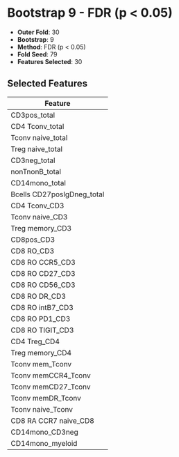 # Bootstrap 9 - FDR (p < 0.05)

- **Outer Fold**: 30
- **Bootstrap**: 9
- **Method**: FDR (p < 0.05)
- **Fold Seed**: 79
- **Features Selected**: 30

## Selected Features

| Feature |
|---------|
| CD3pos_total |
| CD4 Tconv_total |
| Tconv naive_total |
| Treg naive_total |
| CD3neg_total |
| nonTnonB_total |
| CD14mono_total |
| Bcells CD27posIgDneg_total |
| CD4 Tconv_CD3 |
| Tconv naive_CD3 |
| Treg memory_CD3 |
| CD8pos_CD3 |
| CD8 RO_CD3 |
| CD8 RO CCR5_CD3 |
| CD8 RO CD27_CD3 |
| CD8 RO CD56_CD3 |
| CD8 RO DR_CD3 |
| CD8 RO intB7_CD3 |
| CD8 RO PD1_CD3 |
| CD8 RO TIGIT_CD3 |
| CD4 Treg_CD4 |
| Treg memory_CD4 |
| Tconv mem_Tconv |
| Tconv memCCR4_Tconv |
| Tconv memCD27_Tconv |
| Tconv memDR_Tconv |
| Tconv naive_Tconv |
| CD8 RA CCR7 naive_CD8 |
| CD14mono_CD3neg |
| CD14mono_myeloid |
